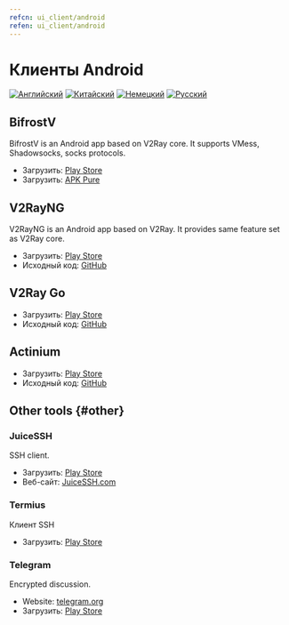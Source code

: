 ```yaml
---
refcn: ui_client/android
refen: ui_client/android
---
```

# Клиенты Android

[![Английский](../resources/english.svg)](https://www.v2ray.com/en/ui_client/android.html) [![Китайский](../resources/chinese.svg)](https://www.v2ray.com/ui_client/android.html) [![Немецкий](../resources/german.svg)](https://www.v2ray.com/de/ui_client/android.html) [![Русский](../resources/russian.svg)](https://www.v2ray.com/ru/ui_client/android.html)

## BifrostV

BifrostV is an Android app based on V2Ray core. It supports VMess, Shadowsocks, socks protocols.

* Загрузить: [Play Store](https://play.google.com/store/apps/details?id=com.github.dawndiy.bifrostv)
* Загрузить: [APK Pure](https://apkpure.com/bifrostv/com.github.dawndiy.bifrostv)

## V2RayNG

V2RayNG is an Android app based on V2Ray. It provides same feature set as V2Ray core.

* Загрузить: [Play Store](https://play.google.com/store/apps/details?id=com.v2ray.ang)
* Исходный код: [GitHub](https://github.com/2dust/v2rayNG)

## V2Ray Go

* Загрузить: [Play Store](https://play.google.com/store/apps/details?id=org.kkdev.v2raygo)
* Исходный код: [GitHub](https://github.com/xiaokangwang/V2RayGO)

## Actinium

* Загрузить: [Play Store](https://play.google.com/store/apps/details?id=com.v2ray.actinium)
* Исходный код: [GitHub](https://github.com/V2Ray-Android/Actinium)

## Other tools {#other}

### JuiceSSH

SSH client.

* Загрузить: [Play Store](https://play.google.com/store/apps/details?id=com.sonelli.juicessh)
* Веб-сайт: [JuiceSSH.com](https://juicessh.com/)

### Termius

Клиент SSH

* Загрузить: [Play Store](https://play.google.com/store/apps/details?id=com.server.auditor.ssh.client)

### Telegram

Encrypted discussion.

* Website: [telegram.org](https://telegram.org/)
* Загрузить: [Play Store](https://play.google.com/store/apps/details?id=org.telegram.messenger)
